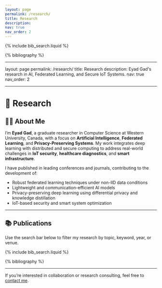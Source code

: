 ```yaml
---
layout: page
permalink: /research/
title: Research
description:
nav: true
nav_order: 2
---
```


<!-- _pages/publications.md -->

<!-- Bibsearch Feature -->

{% include bib_search.liquid %}

<div class="publications">

{% bibliography %}

</div>

---

layout: page
permalink: /research/
title: Research
description: Eyad Gad's research in AI, Federated Learning, and Secure IoT Systems.
nav: true
nav_order: 2

---

# 🧠 Research

## 👨‍🔬 About Me

I’m **Eyad Gad**, a graduate researcher in Computer Science at Western University, Canada, with a focus on **Artificial Intelligence**, **Federated Learning**, and **Privacy-Preserving Systems**. My work integrates deep learning with distributed and secure computing to address real-world challenges in **IoT security**, **healthcare diagnostics**, and **smart infrastructure**.

I have published in leading conferences and journals, contributing to the development of:

- Robust federated learning techniques under non-IID data conditions
- Lightweight and communication-efficient AI models
- Privacy-preserving deep learning using differential privacy and knowledge distillation
- IoT-based security and smart system optimization

---

## 📚 Publications

Use the search bar below to filter my research by topic, keyword, year, or venue.

<!-- Bibsearch Feature -->

{% include bib_search.liquid %}

<div class="publications">
  {% bibliography %}
</div>

---

If you’re interested in collaboration or research consulting, feel free to [contact me](/contact).
